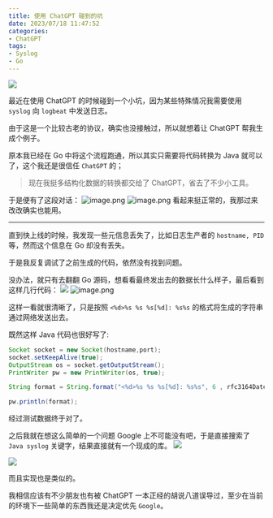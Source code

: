 ```yaml
---
title: 使用 ChatGPT 碰到的坑
date: 2023/07/18 11:47:52
categories: 
- ChatGPT
tags: 
- Syslog
- Go
---
```


![](https://s2.loli.net/2023/07/14/YtqXVJmfNokCwyE.png)

最近在使用 ChatGPT 的时候碰到一个小坑，因为某些特殊情况我需要使用 `syslog` 向 `logbeat` 中发送日志。

由于这是一个比较古老的协议，确实也没接触过，所以就想着让 ChatGPT 帮我生成个例子。

<!--more-->

原本我已经在  Go  中将这个流程跑通，所以其实只需要将代码转换为 Java 就可以了，这个我还是很信任 `ChatGPT` 的；
> 现在我挺多结构化数据的转换都交给了 ChatGPT，省去了不少小工具。

于是便有了这段对话：
![image.png](https://s2.loli.net/2023/07/17/6MHlRKOtZ2rJocd.png)
![image.png](https://s2.loli.net/2023/07/17/SzCGBuiN6AvR7Zo.png)
看起来挺正常的，我那过来改改确实也能用。


---
直到快上线的时候，我发现一些元信息丢失了，比如日志生产者的 `hostname, PID` 等，然而这个信息在 Go 却没有丢失。

于是我反复调试了之前生成的代码，依然没有找到问题。

没办法，就只有去翻翻 Go 源码，想看看最终发出去的数据长什么样子，最后看到这样几行代码：
![](https://s2.loli.net/2023/07/17/kJnoR4stKwYvCg8.png)
![image.png](https://s2.loli.net/2023/07/17/tOHvgx2ZzyrAEh9.png)

这样一看就很清晰了，只是按照 `<%d>%s %s %s[%d]: %s%s` 的格式将生成的字符串通过网络发送出去。

既然这样 Java 代码也很好写了:

```java
Socket socket = new Socket(hostname,port);
socket.setKeepAlive(true);
OutputStream os = socket.getOutputStream();
PrintWriter pw = new PrintWriter(os, true);

String format = String.format("<%d>%s %s %s[%d]: %s%s", 6 , rfc3164DateFormat.format(new Date()), "test", "test", 0, message, "\n");

pw.println(format);
```
经过测试数据终于对了。

之后我就在想这么简单的一个问题 Google 上不可能没有吧，于是直接搜索了 `Java syslog` 关键字，结果直接就有一个现成的库。
![](https://s2.loli.net/2023/07/17/Fm6XBnOdxQ9PAKY.png)


![](https://s2.loli.net/2023/07/17/c7PCjmZnboReQtp.png)

而且实现也是类似的。

我相信应该有不少朋友也有被 ChatGPT 一本正经的胡说八道误导过，至少在当前的环境下一些简单的东西我还是决定优先 `Google`。